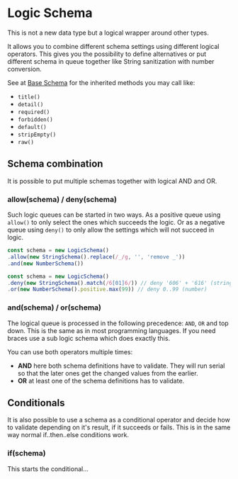 # Logic Schema

This is not a new data type but a logical wrapper around other types.

It allows you to combine different schema settings using different logical operators. This gives
you the possibility to define alternatives or put different schema in queue together like String
sanitization with number conversion.

See at [Base Schema](base.md) for the inherited methods you may call like:
- `title()`
- `detail()`
- `required()`
- `forbidden()`
- `default()`
- `stripEmpty()`
- `raw()`


## Schema combination

It is possible to put multiple schemas together with logical AND and OR.

### allow(schema) / deny(schema)

Such logic queues can be started in two ways. As a positive queue using `allow()` to only select the
ones which succeeds the logic. Or as a negative queue using `deny()` to only allow the settings
which will not succeed in logic.

```js
const schema = new LogicSchema()
.allow(new StringSchema().replace(/_/g, '', 'remove _'))
.and(new NumberSchema())
```


```js
const schema = new LogicSchema()
.deny(new StringSchema().match(/6[01]6/)) // deny '606' + '616' (string)
.or(new NumberSchema().positive.max(99)) // deny 0..99 (number)
```

### and(schema) / or(schema)

The logical queue is processed in the following precedence: `AND`, `OR` and top down.
This is the same as in most programming languages. If you need braces use a sub logic schema which
does exactly this.

You can use both operators multiple times:
- **AND** here both schema definitions have to validate. They will run serial so that the later ones get the
changed values from the earlier.
- **OR** at least one of the schema definitions has to validate.


## Conditionals

It is also possible to use a schema as a conditional operator and decide how to validate depending
on it's result, if it succeeds or fails. This is in the same way normal if..then..else conditions work.

### if(schema)

This starts the conditional...
